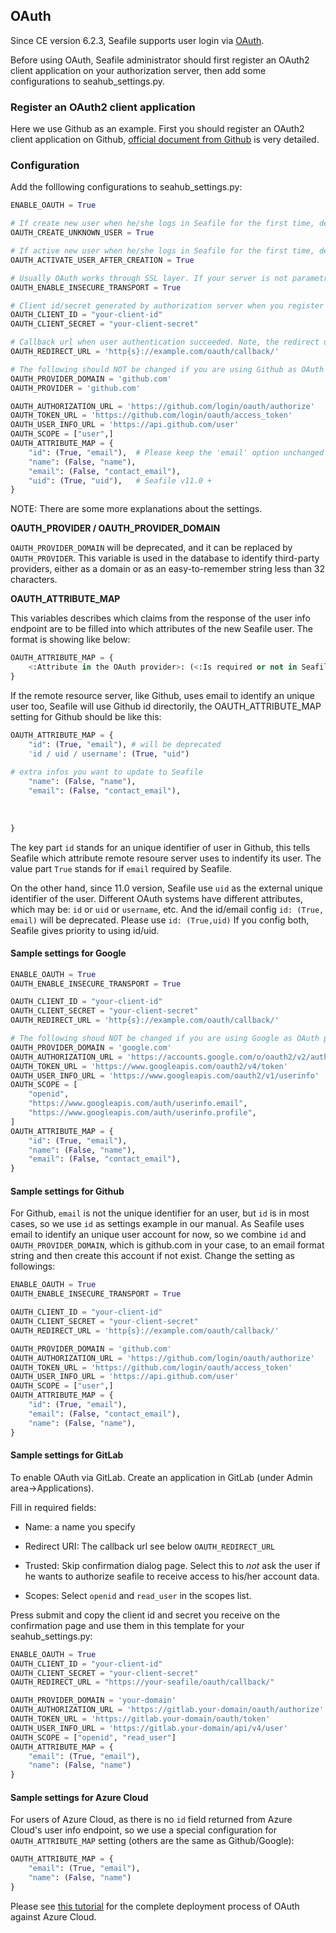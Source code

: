 ## OAuth

Since CE version 6.2.3, Seafile supports user login via [OAuth](https://oauth.net/).

Before using OAuth, Seafile administrator should first register an OAuth2 client application on your authorization server, then add some configurations to seahub_settings.py.

### Register an OAuth2 client application

Here we use Github as an example. First you should register an OAuth2 client application on Github, [official document from Github](https://developer.github.com/apps/building-integrations/setting-up-and-registering-oauth-apps/registering-oauth-apps/) is very detailed.

### Configuration

Add the folllowing configurations to seahub_settings.py:

```python
ENABLE_OAUTH = True

# If create new user when he/she logs in Seafile for the first time, defalut `True`.
OAUTH_CREATE_UNKNOWN_USER = True

# If active new user when he/she logs in Seafile for the first time, defalut `True`.
OAUTH_ACTIVATE_USER_AFTER_CREATION = True

# Usually OAuth works through SSL layer. If your server is not parametrized to allow HTTPS, some method will raise an "oauthlib.oauth2.rfc6749.errors.InsecureTransportError". Set this to `True` to avoid this error.
OAUTH_ENABLE_INSECURE_TRANSPORT = True

# Client id/secret generated by authorization server when you register your client application.
OAUTH_CLIENT_ID = "your-client-id"
OAUTH_CLIENT_SECRET = "your-client-secret"

# Callback url when user authentication succeeded. Note, the redirect url you input when you register your client application MUST be exactly the same as this value.
OAUTH_REDIRECT_URL = 'http{s}://example.com/oauth/callback/'

# The following should NOT be changed if you are using Github as OAuth provider.
OAUTH_PROVIDER_DOMAIN = 'github.com' 
OAUTH_PROVIDER = 'github.com'

OAUTH_AUTHORIZATION_URL = 'https://github.com/login/oauth/authorize'
OAUTH_TOKEN_URL = 'https://github.com/login/oauth/access_token'
OAUTH_USER_INFO_URL = 'https://api.github.com/user'
OAUTH_SCOPE = ["user",]
OAUTH_ATTRIBUTE_MAP = {
    "id": (True, "email"),  # Please keep the 'email' option unchanged to be compatible with the login of users of version 11.0 and earlier.
    "name": (False, "name"),
    "email": (False, "contact_email"),
    "uid": (True, "uid"),   # Seafile v11.0 + 
}
```

NOTE:  There are some more explanations about the settings.

**OAUTH_PROVIDER  /  OAUTH_PROVIDER_DOMAIN**

`OAUTH_PROVIDER_DOMAIN` will be deprecated, and it can be replaced by `OAUTH_PROVIDER`. This variable is used in the database to identify third-party providers, either as a domain or as an easy-to-remember string less than 32 characters. 

**OAUTH_ATTRIBUTE_MAP**

This variables describes which claims from the response of the user info endpoint are to be filled into which attributes of the new Seafile user. The format is showing like below:

```python
OAUTH_ATTRIBUTE_MAP = {
    <:Attribute in the OAuth provider>: (<:Is required or not in Seafile?>, <:Attribute in Seafile >)
}
```

If the remote resource server, like Github, uses email to identify an unique user too, Seafile will use Github id directorily, the OAUTH_ATTRIBUTE_MAP setting for Github should be like this:

```python
OAUTH_ATTRIBUTE_MAP = {
    "id": (True, "email"), # will be deprecated
  	'id / uid / username': (True, "uid") 
  
# extra infos you want to update to Seafile
    "name": (False, "name"),
    "email": (False, "contact_email"),
  	
  	
  	
}
```

The key part `id` stands for an unique identifier of user in Github, this tells Seafile which attribute remote resoure server uses to indentify its user. The value part  `True` stands for if `email`  required by Seafile. 

On the other hand, since 11.0 version, Seafile use `uid` as the external unique identifier of the user. Different OAuth systems have different attributes, which may be: `id` or `uid` or `username`, etc.  And the id/email config `id: (True, email)`  will be deprecated. Please use  `id: (True,uid)`  If you config both, Seafile gives priority to using id/uid.  

#### Sample settings for Google

```python
ENABLE_OAUTH = True
OAUTH_ENABLE_INSECURE_TRANSPORT = True

OAUTH_CLIENT_ID = "your-client-id"
OAUTH_CLIENT_SECRET = "your-client-secret"
OAUTH_REDIRECT_URL = 'http{s}://example.com/oauth/callback/'

# The following shoud NOT be changed if you are using Google as OAuth provider.
OAUTH_PROVIDER_DOMAIN = 'google.com'
OAUTH_AUTHORIZATION_URL = 'https://accounts.google.com/o/oauth2/v2/auth'
OAUTH_TOKEN_URL = 'https://www.googleapis.com/oauth2/v4/token'
OAUTH_USER_INFO_URL = 'https://www.googleapis.com/oauth2/v1/userinfo'
OAUTH_SCOPE = [
    "openid",
    "https://www.googleapis.com/auth/userinfo.email",
    "https://www.googleapis.com/auth/userinfo.profile",
]
OAUTH_ATTRIBUTE_MAP = {
    "id": (True, "email"),
    "name": (False, "name"),
    "email": (False, "contact_email"),
}
```

#### Sample settings for Github

For Github, `email` is not the unique identifier for an user, but `id` is in most cases, so we use `id` as settings example in our manual. As Seafile uses email to identify an unique user account for now, so we combine `id` and `OAUTH_PROVIDER_DOMAIN`, which is github.com in your case, to an email format string and then create this account if not exist. Change the setting as followings:

```python
ENABLE_OAUTH = True
OAUTH_ENABLE_INSECURE_TRANSPORT = True

OAUTH_CLIENT_ID = "your-client-id"
OAUTH_CLIENT_SECRET = "your-client-secret"
OAUTH_REDIRECT_URL = 'http{s}://example.com/oauth/callback/'

OAUTH_PROVIDER_DOMAIN = 'github.com'
OAUTH_AUTHORIZATION_URL = 'https://github.com/login/oauth/authorize'
OAUTH_TOKEN_URL = 'https://github.com/login/oauth/access_token'
OAUTH_USER_INFO_URL = 'https://api.github.com/user'
OAUTH_SCOPE = ["user",]
OAUTH_ATTRIBUTE_MAP = {
    "id": (True, "email"),
    "email": (False, "contact_email"),
    "name": (False, "name"),
}
```

#### Sample settings for GitLab

To enable OAuth via GitLab. Create an application in GitLab (under Admin area->Applications).

Fill in required fields:

- Name: a name you specify

- Redirect URI: The callback url see below `OAUTH_REDIRECT_URL`

- Trusted: Skip confirmation dialog page. Select this to *not* ask the user if he wants to authorize seafile to receive access to his/her account data.

- Scopes: Select `openid` and `read_user` in the scopes list.

Press submit and copy the client id and secret you receive on the confirmation page and use them in this template for your seahub_settings.py:

```python
ENABLE_OAUTH = True
OAUTH_CLIENT_ID = "your-client-id"
OAUTH_CLIENT_SECRET = "your-client-secret"
OAUTH_REDIRECT_URL = "https://your-seafile/oauth/callback/"

OAUTH_PROVIDER_DOMAIN = 'your-domain'
OAUTH_AUTHORIZATION_URL = 'https://gitlab.your-domain/oauth/authorize'
OAUTH_TOKEN_URL = 'https://gitlab.your-domain/oauth/token'
OAUTH_USER_INFO_URL = 'https://gitlab.your-domain/api/v4/user'
OAUTH_SCOPE = ["openid", "read_user"]
OAUTH_ATTRIBUTE_MAP = {
    "email": (True, "email"),
    "name": (False, "name")
}
```

#### Sample settings for Azure Cloud

For users of Azure Cloud, as there is no `id` field returned from Azure Cloud's user info endpoint, so we use a special configuration for `OAUTH_ATTRIBUTE_MAP` setting (others are the same as Github/Google):

```python
OAUTH_ATTRIBUTE_MAP = {
    "email": (True, "email"),
    "name": (False, "name")
}
```

Please see [this tutorial](https://forum.seafile.com/t/oauth-authentification-against-microsoft-office365-azure-cloud/7999) for the complete deployment process of OAuth against Azure Cloud.
